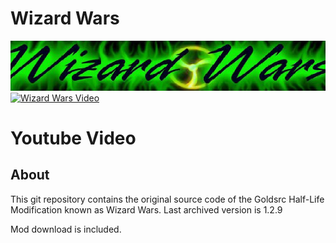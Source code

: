 # Wizard Wars

![Image](https://github.com/2cwldys/wizard-wars/blob/master/git-images/ww_header.jpg)
[![Wizard Wars Video](https://img.youtube.com/vi/p4kqHXLY6W4/0.jpg)](https://www.youtube.com/watch?v=p4kqHXLY6W4)
# Youtube Video

## About
This git repository contains the original source code of the Goldsrc Half-Life Modification known as Wizard Wars.
Last archived version is 1.2.9

Mod download is included.
